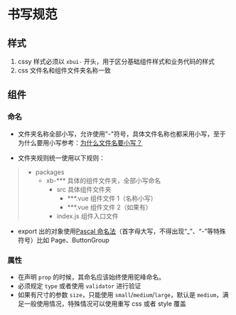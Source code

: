 # 书写规范

## 样式

1. cssy 样式必须以 `xbui-` 开头，用于区分基础组件样式和业务代码的样式
2. css 文件名和组件文件夹名称一致

## 组件

### 命名

- 文件夹名称全部小写，允许使用"-"符号，具体文件名称也都采用小写，至于为什么要用小写参考：[为什么文件名要小写？](http://www.ruanyifeng.com/blog/2017/02/filename-should-be-lowercase.html)

- 文件夹规则统一使用以下规则：

> - packages
>   - xb-\*\*\* 具体的组件文件夹，全部小写命名
>     - src 具体组件文件夹
>       - \*\*\*.vue 组件文件 1（名称小写）
>       - \*\*\*.vue 组件文件 2（如果有）
>     - index.js 组件入口文件

- export 出的对象使用[Pascal 命名法](https://baike.baidu.com/item/%E5%B8%95%E6%96%AF%E5%8D%A1%E5%91%BD%E5%90%8D%E6%B3%95/9464494?fr=aladdin)（首字母大写，不得出现“\_”、“-”等特殊符号）比如 Page、ButtonGroup

### 属性

- 在声明 `prop` 的时候，其命名应该始终使用驼峰命名。
- 必须规定 `type` 或者使用 `validator` 进行验证
- 如果有尺寸的参数 `size`，只能使用 `small`/`medium`/`large`，默认是 `medium`，满足一般使用情况，特殊情况可以使用重写 css 或者 style 覆盖

